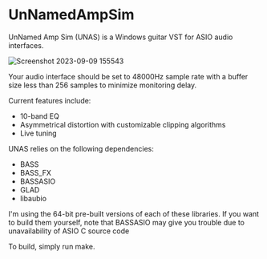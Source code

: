 # UnNamedAmpSim
UnNamed Amp Sim (UNAS) is a Windows guitar VST for ASIO audio interfaces.

![Screenshot 2023-09-09 155543](https://github.com/KDOsborne/UnNamedAmpSim/assets/34141764/5fdc5589-148e-4393-b5b1-8651d86cb0a1)

Your audio interface should be set to 48000Hz sample rate with a buffer size less than 256 samples to minimize monitoring delay. 
 
 Current features include:
  + 10-band EQ
  + Asymmetrical distortion with customizable clipping algorithms
  + Live tuning


UNAS relies on the following dependencies:
  + BASS
  + BASS_FX
  + BASSASIO
  + GLAD
  + libaubio

I'm using the 64-bit pre-built versions of each of these libraries. If you want to build them yourself, note that BASSASIO may give you trouble due to unavailability of ASIO C source code

To build, simply run make.
